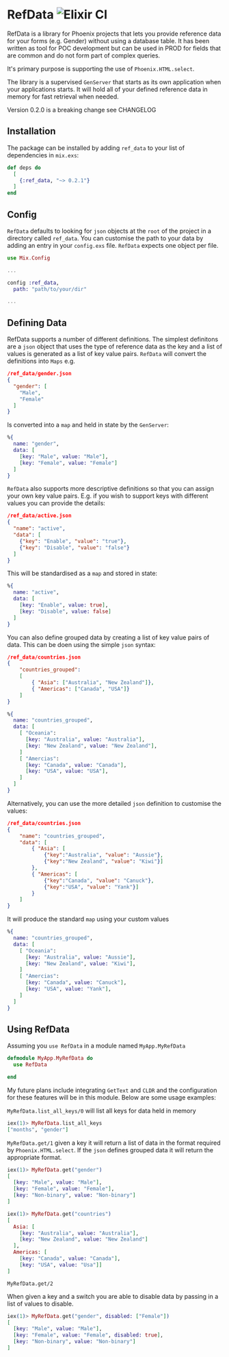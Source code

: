 # RefData  ![Elixir CI](https://github.com/abarr/ref_data/workflows/Elixir%20CI/badge.svg?branch=master)


RefData is a library for Phoenix projects that lets you provide reference data 
for your forms (e.g. Gender) without using a database table. It has been written 
as tool for POC development but can be used in PROD for fields that are common 
and do not form part of complex queries.

It's primary purpose is supporting the use of `Phoenix.HTML.select`.

The library is a supervised `GenServer` that starts as its own application when your 
applications starts. It will hold all of your defined reference data in memory for fast 
retrieval when needed. 

Version 0.2.0 is a breaking change see CHANGELOG

## Installation

The package can be installed by adding `ref_data` to your list of dependencies in 
`mix.exs`:

```elixir
def deps do
  [
    {:ref_data, "~> 0.2.1"}
  ]
end
```

## Config

`RefData` defaults to looking for `json` objects at the `root` of the project in a 
directory called `ref_data`. You can customise the path to your data by adding an entry
in your `config.exs` file. `RefData` expects one object per file.

```elixir
use Mix.Config

...

config :ref_data,
  path: "path/to/your/dir"

...

```

## Defining Data

RefData supports a number of different definitions. The simplest definitons are a `json` object 
that uses the type of reference data as the key and a list of values is generated as a list of key value pairs. 
`RefData` will convert the definitions into `Maps` e.g. 

```json
/ref_data/gender.json
{ 
  "gender": [
    "Male", 
    "Female"
  ]
}
```
Is converted into a `map` and held in state by the `GenServer`:

```elixir
%{ 
  name: "gender", 
  data: [
    [key: "Male", value: "Male"], 
    [key: "Female", value: "Female"]
  ]
}
```

`RefData` also supports more descriptive definitions so that you can assign your own key value pairs. E.g. if you 
wish to support keys with different values you can provide the details: 

```json
/ref_data/active.json
{ 
  "name": "active", 
  "data": [
    {"key": "Enable", "value": "true"}, 
    {"key": "Disable", "value": "false"}
  ]
}
```
This will be standardised as a `map` and stored in state:

```elixir
%{ 
  name: "active", 
  data: [
    [key: "Enable", value: true], 
    [key: "Disable", value: false]
  ]
}
```

You can also define grouped data by creating a list of key value pairs of data. This can be doen using 
the simple `json` syntax:

```json
/ref_data/countries.json
{
    "countries_grouped": 
    [
        { "Asia": ["Australia", "New Zealand"]},
        { "Americas": ["Canada", "USA"]}
    ]
}
```

```elixir
%{ 
  name: "countries_grouped", 
  data: [
    [ "Oceania": 
      [key: "Australia", value: "Australia"],
      [key: "New Zealand", value: "New Zealand"],
    ]
    [ "Amercias": 
      [key: "Canada", value: "Canada"],
      [key: "USA", value: "USA"],
    ]
  ]
}
```

Alternatively, you can use the more detailed `json` definition to customise the values:

```json
/ref_data/countries.json
{
    "name": "countries_grouped",
    "data": [
        { "Asia": [
            {"key":"Australia", "value": "Aussie"},
            {"key":"New Zealand", "value": "Kiwi"}]
        },
        { "Americas": [
            {"key":"Canada", "value": "Canuck"}, 
            {"key":"USA", "value": "Yank"}]
        }
    ]
}
```
It will produce the standard `map` using your custom values

```elixir
%{ 
  name: "countries_grouped", 
  data: [
    [ "Oceania": 
      [key: "Australia", value: "Aussie"],
      [key: "New Zealand", value: "Kiwi"],
    ]
    [ "Amercias": 
      [key: "Canada", value: "Canuck"],
      [key: "USA", value: "Yank"],
    ]
  ]
}
```

## Using RefData

Assuming you `use RefData` in a module named `MyApp.MyRefData`

```elixir
defmodule MyApp.MyRefData do
  use RefData

end
```

My future plans include integrating `GetText` and `CLDR` and the configuration for these features will 
be in this module. Below are some usage examples:

`MyRefData.list_all_keys/0` will list all keys for data held in memory

```elixir
iex(1)> MyRefData.list_all_keys
["months", "gender"]
```


`MyRefData.get/1` given a key it will return a list of data in the format required by `Phoenix.HTML.select`. If the 
`json` defines grouped data it will return the appropriate format.

```elixir
iex(1)> MyRefData.get("gender")
[
  [key: "Male", value: "Male"],
  [key: "Female", value: "Female"],
  [key: "Non-binary", value: "Non-binary"]
]
```

```elixir
iex(1)> MyRefData.get("countries")
[
  Asia: [
    [key: "Australia", value: "Australia"],
    [key: "New Zealand", value: "New Zealand"]
  ],
  Americas: [
    [key: "Canada", value: "Canada"], 
    [key: "USA", value: "Usa"]]
]
```

`MyRefData.get/2`
        
When given a key and a switch you are able to disable data by passing in a list of
values to disable.

```elixir
iex(1)> MyRefData.get("gender", disabled: ["Female"])
[
  [key: "Male", value: "Male"],
  [key: "Female", value: "Female", disabled: true],
  [key: "Non-binary", value: "Non-binary"]
]
```
